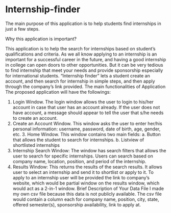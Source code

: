 # Internship-finder

The main purpose of this application is to help students find internships in just a few steps.

Why this application is important?

This application is to help the search for internships based on student’s qualifications and criteria. As we all know applying to an internship is an important for a successful career in the future, and having a good internship in college can open doors to other opportunities. But it can be very tedious to find internship that meet your needs and provide sponsorship especially for international students. “Internship finder” lets a student create an account, and then search for internship in simple steps, and then apply through the company’s link provided.
The main functionalities of Application 
The proposed application will have the followings: 
1. Login Window. The login window allows the user to login to his/her account in case that user has an account already. If the user does not have account, a message should appear to tell the user that s/he needs to create an account. 
2. Create an Account Window. This window asks the user to enter her/his personal information: username, password, date of birth, age, gender, etc. 
	3. Home Window. This window contains two main fields: 
	a. Button that allows the student to search for internships.
	b. Listview of shortlisted internships
4. Internship Search Window: The window has search filters that allows the user to search for specific internships. Users can search based on company name, location, position, and period of the internship. 
5. Results Window: This returns the results of the search results. It allows user to select an internship and send it to shortlist or apply to it. To apply to an internship user will be provided the link to company’s website, which would be partial window on the results window, which would act as a 2-in-1 window.
Brief Description of Your Data File 
I made my own csv file because this data is not publicly available. The csv file would contain a column each for company name, position, city, state, offered semester(s), sponsorship availability, link to apply at.
